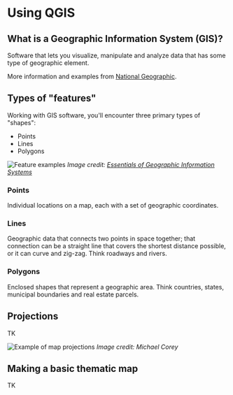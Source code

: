 # Using QGIS

## What is a Geographic Information System (GIS)?

Software that lets you visualize, manipulate and analyze data that has some type
of geographic element.

More information and examples from [National Geographic](https://www.nationalgeographic.org/encyclopedia/geographic-information-system-gis/).

## Types of "features"

Working with GIS software, you'll encounter three primary types of "shapes":
* Points
* Lines
* Polygons

![Feature examples](/images/features.jpg)
_Image credit: [Essentials of Geographic Information Systems](https://saylordotorg.github.io/text_essentials-of-geographic-information-systems/index.html)_

### Points

Individual locations on a map, each with a set of geographic coordinates.

### Lines

Geographic data that connects two points in space together; that connection can
be a straight line that covers the shortest distance possible, or it can curve
and zig-zag. Think roadways and rivers.

### Polygons

Enclosed shapes that represent a geographic area. Think countries, states,
municipal boundaries and real estate parcels.

## Projections

TK

![Example of map projections](/images/proj.jpg)
_Image credit: Michael Corey_

## Making a basic thematic map

TK
